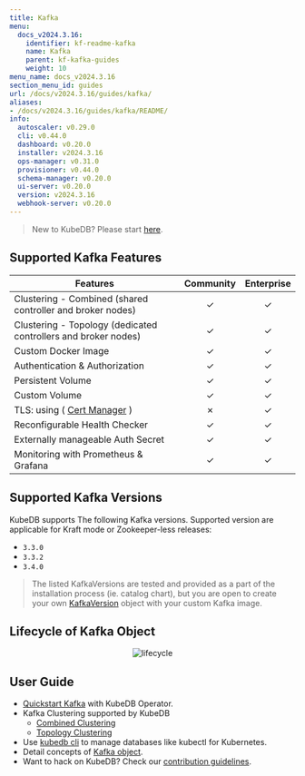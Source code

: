 ```yaml
---
title: Kafka
menu:
  docs_v2024.3.16:
    identifier: kf-readme-kafka
    name: Kafka
    parent: kf-kafka-guides
    weight: 10
menu_name: docs_v2024.3.16
section_menu_id: guides
url: /docs/v2024.3.16/guides/kafka/
aliases:
- /docs/v2024.3.16/guides/kafka/README/
info:
  autoscaler: v0.29.0
  cli: v0.44.0
  dashboard: v0.20.0
  installer: v2024.3.16
  ops-manager: v0.31.0
  provisioner: v0.44.0
  schema-manager: v0.20.0
  ui-server: v0.20.0
  version: v2024.3.16
  webhook-server: v0.20.0
---
```


> New to KubeDB? Please start [here](/docs/v2024.3.16/README).

## Supported Kafka Features


| Features                                                       | Community | Enterprise |
|----------------------------------------------------------------|:---------:|:----------:|
| Clustering - Combined (shared controller and broker nodes)     | &#10003;  |  &#10003;  |
| Clustering - Topology (dedicated controllers and broker nodes) | &#10003;  |  &#10003;  |
| Custom Docker Image                                            | &#10003;  |  &#10003;  |
| Authentication & Authorization                                 | &#10003;  |  &#10003;  |
| Persistent Volume                                              | &#10003;  |  &#10003;  |
| Custom Volume                                                  | &#10003;  |  &#10003;  |
| TLS: using ( [Cert Manager](https://cert-manager.io/docs/) )   | &#10007;  |  &#10003;  |
| Reconfigurable Health Checker                                  | &#10003;  |  &#10003;  |
| Externally manageable Auth Secret                              | &#10003;  |  &#10003;  |
| Monitoring with Prometheus & Grafana                           | &#10003;  |  &#10003;  |

## Supported Kafka Versions

KubeDB supports The following Kafka versions. Supported version are applicable for Kraft mode or Zookeeper-less releases:
- `3.3.0`
- `3.3.2`
- `3.4.0`

> The listed KafkaVersions are tested and provided as a part of the installation process (ie. catalog chart), but you are open to create your own [KafkaVersion](/docs/v2024.3.16/guides/kafka/concepts/catalog) object with your custom Kafka image.

## Lifecycle of Kafka Object

<!---
ref : https://cacoo.com/diagrams/4PxSEzhFdNJRIbIb/0281B
--->

<p align="center">
<img alt="lifecycle"  src="/docs/v2024.3.16/images/kafka/Kafka-CRD-Lifecycle.png">
</p>

## User Guide 
- [Quickstart Kafka](/docs/v2024.3.16/guides/kafka/quickstart/overview/) with KubeDB Operator.
- Kafka Clustering supported by KubeDB
  - [Combined Clustering](/docs/v2024.3.16/guides/kafka/clustering/combined-cluster/)
  - [Topology Clustering](/docs/v2024.3.16/guides/kafka/clustering/topology-cluster/)
- Use [kubedb cli](/docs/v2024.3.16/guides/kafka/cli/cli) to manage databases like kubectl for Kubernetes.
- Detail concepts of [Kafka object](/docs/v2024.3.16/guides/kafka/concepts/kafka).
- Want to hack on KubeDB? Check our [contribution guidelines](/docs/v2024.3.16/CONTRIBUTING).